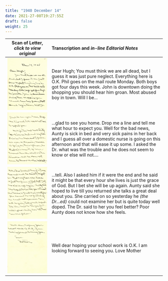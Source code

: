 ```yaml
---
title: "1940 December 14"
date: 2021-27-08T19:27:55Z
draft: false
weight: 25
---
```

| Scan of Letter, *click to view original* | Transcription and *in-line Editorial Notes* |
| :---: | :--- |
| ![](img231.jpg?height=700px) | Dear Hugh; You must think we are all dead, but I guess it was just pure neglect.  Everything here is O.K.  Phil goes on the mail route Monday.  Both boys got four days this week.  John is downtown doing the shopping you should hear him groan.  Most abused boy in town. Will I be... |
| ![](img232.jpg?height=700px) | ...glad to see you home.  Drop me a line and tell me what hour to expect you.  Well for the bad news, Aunty is sick in bed and very sick pains in her back and I guess all over a domestic nurse is going on this afternoon and that will ease it up some.  I asked the Dr. what was the trouble and he does not seem to know or else will not....|
| ![](img233.jpg?height=700px) | ...tell.  Also I asked him if it were the end and he said it might be that every hour she lives is just the grace of God.  But I bet she will be up again.  Aunty said she hoped to live till you returned she talks a great deal about you.  She carried on so yesterday he *(the Dr...ed)* could not examine her but is quite today well doped.  The Dr. said to her you feel better?  Poor Aunty does not know how she feels. | 
| ![](img234.jpg?height=700px) | Well dear hoping your school work is O.K. I am looking forward to seeing you.  Love Mother |
